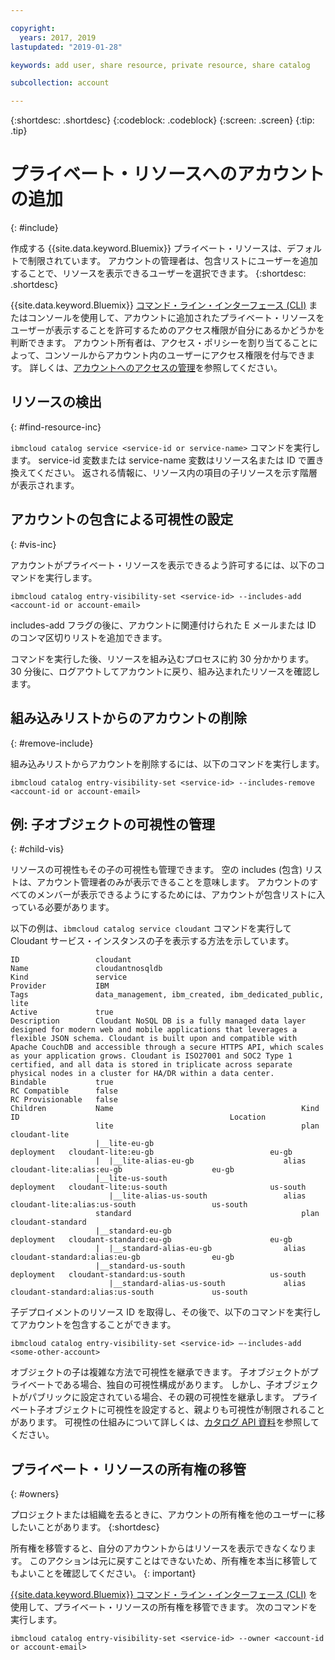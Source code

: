 ```yaml
---

copyright:
  years: 2017, 2019
lastupdated: "2019-01-28"

keywords: add user, share resource, private resource, share catalog

subcollection: account

---
```


{:shortdesc: .shortdesc}
{:codeblock: .codeblock}
{:screen: .screen}
{:tip: .tip}

# プライベート・リソースへのアカウントの追加
{: #include}

作成する {{site.data.keyword.Bluemix}} プライベート・リソースは、デフォルトで制限されています。 アカウントの管理者は、包含リストにユーザーを追加することで、リソースを表示できるユーザーを選択できます。
{:shortdesc: .shortdesc}

{{site.data.keyword.Bluemix}} [コマンド・ライン・インターフェース (CLI)](/docs/cli/reference/ibmcloud?topic=cloud-cli-ibmcloud_cli) またはコンソールを使用して、アカウントに追加されたプライベート・リソースをユーザーが表示することを許可するためのアクセス権限が自分にあるかどうかを判断できます。 アカウント所有者は、アクセス・ポリシーを割り当てることによって、コンソールからアカウント内のユーザーにアクセス権限を付与できます。 詳しくは、[アカウントへのアクセスの管理](/docs/account?topic=account-find-access)を参照してください。

## リソースの検出
{: #find-resource-inc}

`ibmcloud catalog service <service-id or service-name>` コマンドを実行します。 service-id 変数または service-name 変数はリソース名または ID で置き換えてください。 返される情報に、リソース内の項目の子リソースを示す階層が表示されます。

## アカウントの包含による可視性の設定
{: #vis-inc}

アカウントがプライベート・リソースを表示できるよう許可するには、以下のコマンドを実行します。

`ibmcloud catalog entry-visibility-set <service-id> --includes-add <account-id or account-email>`

includes-add フラグの後に、アカウントに関連付けられた E メールまたは ID のコンマ区切りリストを追加できます。

コマンドを実行した後、リソースを組み込むプロセスに約 30 分かかります。 30 分後に、ログアウトしてアカウントに戻り、組み込まれたリソースを確認します。

## 組み込みリストからのアカウントの削除
{: #remove-include}

組み込みリストからアカウントを削除するには、以下のコマンドを実行します。

`ibmcloud catalog entry-visibility-set <service-id> --includes-remove <account-id or account-email>`

## 例: 子オブジェクトの可視性の管理
{: #child-vis}

リソースの可視性もその子の可視性も管理できます。 空の includes (包含) リストは、アカウント管理者のみが表示できることを意味します。 アカウントのすべてのメンバーが表示できるようにするためには、アカウントが包含リストに入っている必要があります。

以下の例は、`ibmcloud catalog service cloudant` コマンドを実行して Cloudant サービス・インスタンスの子を表示する方法を示しています。

```
ID                 cloudant
Name               cloudantnosqldb
Kind               service
Provider           IBM
Tags               data_management, ibm_created, ibm_dedicated_public, lite
Active             true
Description        Cloudant NoSQL DB is a fully managed data layer designed for modern web and mobile applications that leverages a flexible JSON schema. Cloudant is built upon and compatible with Apache CouchDB and accessible through a secure HTTPS API, which scales as your application grows. Cloudant is ISO27001 and SOC2 Type 1 certified, and all data is stored in triplicate across separate physical nodes in a cluster for HA/DR within a data center.
Bindable           true
RC Compatible      false
RC Provisionable   false
Children           Name                                          Kind         ID                                               Location
                   lite                                          plan         cloudant-lite
                   |__lite-eu-gb                             deployment   cloudant-lite:eu-gb                          eu-gb
                   |  |__lite-alias-eu-gb                    alias        cloudant-lite:alias:eu-gb                    eu-gb
                   |__lite-us-south                          deployment   cloudant-lite:us-south                       us-south
                      |__lite-alias-us-south                 alias        cloudant-lite:alias:us-south                 us-south
                   standard                                      plan         cloudant-standard
                   |__standard-eu-gb                         deployment   cloudant-standard:eu-gb                      eu-gb
                   |  |__standard-alias-eu-gb                alias        cloudant-standard:alias:eu-gb                eu-gb
                   |__standard-us-south                      deployment   cloudant-standard:us-south                   us-south
                      |__standard-alias-us-south             alias        cloudant-standard:alias:us-south             us-south
```

子デプロイメントのリソース ID を取得し、その後で、以下のコマンドを実行してアカウントを包含することができます。

`ibmcloud catalog entry-visibility-set <service-id> —-includes-add <some-other-account>`

オブジェクトの子は複雑な方法で可視性を継承できます。 子オブジェクトがプライベートである場合、独自の可視性構成があります。 しかし、子オブジェクトがパブリックに設定されている場合、その親の可視性を継承します。 プライベート子オブジェクトに可視性を設定すると、親よりも可視性が制限されることがあります。 可視性の仕組みについて詳しくは、[カタログ API 資料](https://{DomainName}/apidocs/globalcatalog)を参照してください。

## プライベート・リソースの所有権の移管
{: #owners}

プロジェクトまたは組織を去るときに、アカウントの所有権を他のユーザーに移したいことがあります。
{:shortdesc}

所有権を移管すると、自分のアカウントからはリソースを表示できなくなります。 このアクションは元に戻すことはできないため、所有権を本当に移管してもよいことを確認してください。
{: important}

[{{site.data.keyword.Bluemix}} コマンド・ライン・インターフェース (CLI)](/docs/cli/reference/ibmcloud?topic=cloud-cli-ibmcloud_cli) を使用して、プライベート・リソースの所有権を移管できます。 次のコマンドを実行します。

`ibmcloud catalog entry-visibility-set <service-id> --owner <account-id or account-email>`
